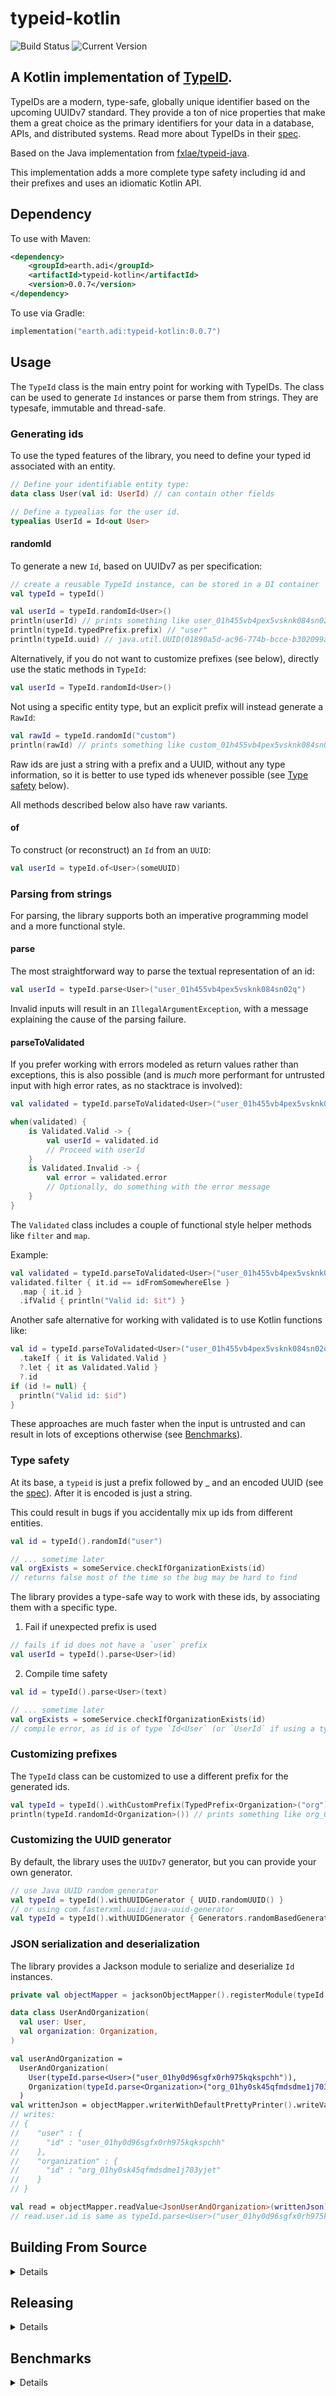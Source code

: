 # typeid-kotlin
![Build Status](https://github.com/aleris/typeid-kotlin/actions/workflows/build-on-push.yml/badge.svg)
![Current Version](https://img.shields.io/badge/Version-0.0.7-blue)


## A Kotlin implementation of [TypeID](https://github.com/jetpack-io/typeid).

TypeIDs are a modern, type-safe, globally unique identifier based on the upcoming
UUIDv7 standard. They provide a ton of nice properties that make them a great choice
as the primary identifiers for your data in a database, APIs, and distributed systems.
Read more about TypeIDs in their [spec](https://github.com/jetpack-io/typeid).

Based on the Java implementation from [fxlae/typeid-java](https://github.com/fxlae/typeid-java).

This implementation adds a more complete type safety including id and their prefixes and uses an idiomatic Kotlin API.


## Dependency

To use with Maven:

```xml
<dependency>
    <groupId>earth.adi</groupId>
    <artifactId>typeid-kotlin</artifactId>
    <version>0.0.7</version>
</dependency>
```

To use via Gradle:

```kotlin
implementation("earth.adi:typeid-kotlin:0.0.7")
```


## Usage

The `TypeId` class is the main entry point for working with TypeIDs.
The class can be used to generate `Id` instances or parse them from strings.
They are typesafe, immutable and thread-safe.
 

### Generating ids

To use the typed features of the library, you need to define your typed id associated with an entity.

```kotlin
// Define your identifiable entity type:
data class User(val id: UserId) // can contain other fields

// Define a typealias for the user id.
typealias UserId = Id<out User>

```

#### randomId

To generate a new `Id`, based on UUIDv7 as per specification:

```kotlin
// create a reusable TypeId instance, can be stored in a DI container
val typeId = typeId()

val userId = typeId.randomId<User>()
println(userId) // prints something like user_01h455vb4pex5vsknk084sn02q
println(typeId.typedPrefix.prefix) // "user"
println(typeId.uuid) // java.util.UUID(01890a5d-ac96-774b-bcce-b302099a8057)
```

Alternatively, if you do not want to customize prefixes (see below), directly use the static methods in `TypeId`:
    
```kotlin
val userId = TypeId.randomId<User>()
```

Not using a specific entity type, but an explicit prefix will instead generate a `RawId`:

```kotlin
val rawId = typeId.randomId("custom")
println(rawId) // prints something like custom_01h455vb4pex5vsknk084sn02q
```

Raw ids are just a string with a prefix and a UUID, without any type information, 
so it is better to use typed ids whenever possible (see [Type safety](#type-safety) below).

All methods described below also have raw variants.


#### of

To construct (or reconstruct) an `Id` from an `UUID`:

```kotlin
val userId = typeId.of<User>(someUUID)
```

### Parsing from strings

For parsing, the library supports both an imperative programming model and a more functional style.


#### parse

The most straightforward way to parse the textual representation of an id:


```kotlin
val userId = typeId.parse<User>("user_01h455vb4pex5vsknk084sn02q")

```

Invalid inputs will result in an `IllegalArgumentException`, with a message explaining the cause of the parsing failure.


#### parseToValidated

If you prefer working with errors modeled as return values rather than exceptions, 
this is also possible (and is *much* more performant for untrusted input with high error rates, 
as no stacktrace is involved):


```kotlin
val validated = typeId.parseToValidated<User>("user_01h455vb4pex5vsknk084sn02q")

when(validated) {
    is Validated.Valid -> {
        val userId = validated.id
        // Proceed with userId
    }
    is Validated.Invalid -> {
        val error = validated.error
        // Optionally, do something with the error message
    }
}
```

The `Validated` class includes a couple of functional style helper methods like `filter` and `map`.

Example:

```kotlin
val validated = typeId.parseToValidated<User>("user_01h455vb4pex5vsknk084sn02q")
validated.filter { it.id == idFromSomewhereElse }
  .map { it.id }
  .ifValid { println("Valid id: $it") }
```

Another safe alternative for working with validated is to use Kotlin functions like:

```kotlin
val id = typeId.parseToValidated<User>("user_01h455vb4pex5vsknk084sn02q")
  .takeIf { it is Validated.Valid }
  ?.let { it as Validated.Valid }
  ?.id
if (id != null) {
  println("Valid id: $id")
}
```

These approaches are much faster when the input is untrusted and can result in lots of exceptions otherwise 
(see [Benchmarks](#benchmarks)).


### Type safety

At its base, a `typeid` is just a prefix followed by _ and an encoded UUID 
(see the [spec](https://github.com/jetify-com/typeid/tree/main/spec)). 
After it is encoded is just a string.

This could result in bugs if you accidentally mix up ids from different entities.

```kotlin
val id = typeId().randomId("user")

// ... sometime later
val orgExists = someService.checkIfOrganizationExists(id)
// returns false most of the time so the bug may be hard to find
```

The library provides a type-safe way to work with these ids, by associating them with a specific type.

1. Fail if unexpected prefix is used
```kotlin
// fails if id does not have a `user` prefix
val userId = typeId().parse<User>(id) 
```

2. Compile time safety
```kotlin
val id = typeId().parse<User>(text)

// ... sometime later
val orgExists = someService.checkIfOrganizationExists(id)
// compile error, as id is of type `Id<User` (or `UserId` if using a typealias), not Id<Organization>
```


### Customizing prefixes

The `TypeId` class can be customized to use a different prefix for the generated ids.

```kotlin
val typeId = typeId().withCustomPrefix(TypedPrefix<Organization>("org"))
println(typeId.randomId<Organization>()) // prints something like org_01h455vb4pex5vsknk084sn02q
```


### Customizing the UUID generator

By default, the library uses the `UUIDv7` generator, but you can provide your own generator.

```kotlin
// use Java UUID random generator
val typeId = typeId().withUUIDGenerator { UUID.randomUUID() }
// or using com.fasterxml.uuid:java-uuid-generator
val typeId = typeId().withUUIDGenerator { Generators.randomBasedGenerator().generate() }
```


### JSON serialization and deserialization

The library provides a Jackson module to serialize and deserialize `Id` instances.

```kotlin
private val objectMapper = jacksonObjectMapper().registerModule(typeId.jacksonModule())

data class UserAndOrganization(
  val user: User,
  val organization: Organization,
)

val userAndOrganization =
  UserAndOrganization(
    User(typeId.parse<User>("user_01hy0d96sgfx0rh975kqkspchh")),
    Organization(typeId.parse<Organization>("org_01hy0sk45qfmdsdme1j703yjet")),
  )
val writtenJson = objectMapper.writerWithDefaultPrettyPrinter().writeValueAsString(userAndOrganization)
// writes:
// {
//    "user" : {
//      "id" : "user_01hy0d96sgfx0rh975kqkspchh"
//    },
//    "organization" : {
//      "id" : "org_01hy0sk45qfmdsdme1j703yjet"
//    }
// }

val read = objectMapper.readValue<JsonUserAndOrganization>(writtenJson)
// read.user.id is same as typeId.parse<User>("user_01hy0d96sgfx0rh975kqkspchh")
```


## Building From Source
 <details>
    <summary>Details</summary>

```console
~$ git clone https://github.com/aleris/typeid-kotlin.git
~$ cd typeid-kotling
~/typeid-kotlin sdk use java 17.0.9-tem
~/typeid-kotlin ./gradlew build
```
</details>


## Releasing
 <details>
    <summary>Details</summary>

```console
~$ cd typeid-kotling
# Update version in build.gradle.kts
~/typeid-kotlin ./gradlew updateReadmeVersion # updates the version in README.md from build.gradle.kts
~/typeid-kotlin ./gradlew jreleaserConfig # just to double check the configuration
~/typeid-kotlin ./gradlew clean
~/typeid-kotlin ./gradlew publish
~/typeid-kotlin ./gradlew jreleaserFullRelease
```
</details>


## Benchmarks
<details>
    <summary>Details</summary>

There is a small [JMH](https://github.com/openjdk/jmh) microbenchmark included:
```console
~/typeid-kotlin ./gradlew jmh
```

In a single-threaded run, all operations perform in the range of millions of calls per second,
which should be enough for most use cases (used setup: Eclipse Temurin 17 JDK, 2021 MacBook Pro).

| Benchmark                           | Mode  | Cnt |          Score |           Error | Units |
|-------------------------------------|-------|----:|---------------:|----------------:|-------|
| `TypeId.of`                         | thrpt |   4 | 19.517.016,660 |  ±  697.279,162 | ops/s |
| `TypeId.of` + `toString`            | thrpt |   4 |  5.929.486,771 |  ±  696.977,896 | ops/s |
| `TypeId.parse` (Error)              | thrpt |   4 |    786.626,228 |  ±  258.964,881 | ops/s |
| `TypeId.parse` (Success)            | thrpt |   4 |  9.039.244,704 | ± 1.697.354,215 | ops/s |
| `TypeId.parseToValidated` (Error)   | thrpt |   4 | 19.665.449,579 | ± 3.682.665,039 | ops/s |
| `TypeId.parseToValidated` (Success) | thrpt |   4 |  8.737.722,345 |  ±  303.399,494 | ops/s |
| `TypeId.randomId`                   | thrpt |   4 |  2.759.591,306 |  ±  507.771,074 | ops/s |
| `TypeId.randomId` + `toString`      | thrpt |   4 |  2.103.888,015 |  ±   74.446,935 | ops/s |
| `TypeId.toString`                   | thrpt |   4 |  9.631.430,676 |  ±  934.174,210 | ops/s |

</details>
